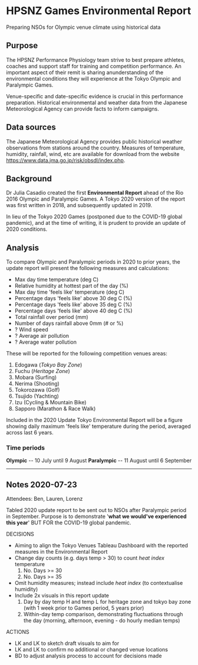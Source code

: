 # HPSNZ Games Environmental Report
Preparing NSOs for Olympic venue climate using historical data

## Purpose
The HPSNZ Performance Physiology team strive to best prepare athletes, coaches and support staff for training and competition performance. 
An important aspect of their remit is sharing anunderstanding of the environmental conditions they will experience at the Tokyo Olympic and Paralympic Games.

Venue-specific and date-specific evidence is crucial in this performance preparation. Historical environmental and weather data from the Japanese Meteorological Agency can provide facts to inform campaigns.

## Data sources
The Japanese Meteorological Agency provides public historical weather observations from stations around the country. Measures of temperature, humidity, rainfall, wind, etc are available for download from the website https://www.data.jma.go.jp/risk/obsdl/index.php.

## Background
Dr Julia Casadio created the first **Environmental Report** ahead of the Rio 2016 Olympic and Paralympic Games. A Tokyo 2020 version of the report was first written in 2018, and subsequently updated in 2019.

In lieu of the Tokyo 2020 Games (postponed due to the COVID-19 global pandemic), and at the time of writing, it is prudent to provide an update of 2020 conditions.

## Analysis
To compare Olympic and Paralympic periods in 2020 to prior years, the update report will present the following measures and calculations:
- Max day time temperature (deg C)
- Relative humidity at hottest part of the day (%)
- Max day time 'feels like' temperature (deg C)
- Percentage days 'feels like' above 30 deg C (%)
- Percentage days 'feels like' above 35 deg C (%)
- Percentage days 'feels like' above 40 deg C (%)
- Total rainfall over period (mm)
- Number of days rainfall above 0mm (# or %)
- ? Wind speed
- ? Average air pollution
- ? Average water pollution

These will be reported for the following competition venues areas:
1. Edogawa (*Tokyo Bay Zone*)
2. Fuchu (*Heritage Zone*)
3. Mobara (Surfing)
4. Nerima (Shooting)
5. Tokorozawa (Golf)
6. Tsujido (Yachting)
7. Izu (Cycling & Mountain Bike)
8. Sapporo (Marathon & Race Walk)

Included in the 2020 Update Tokyo Environmental Report will be a figure showing daily maximum 'feels like' temperature during the period, averaged across last 6 years.

### Time periods

**Olympic** -- 10 July until 9 August
**Paralympic** -- 11 August until 6 September


*****

## Notes 2020-07-23

Attendees: Ben, Lauren, Lorenz

Tabled 2020 update report to be sent out to NSOs after Paralympic period in September. Purpose is to demonstrate '**what we would've experienced this year**' BUT FOR the COVID-19 global pandemic.

DECISIONS
- Aiming to align the Tokyo Venues Tableau Dashboard with the reported measures in the Environmental Report
- Change day counts (e.g. days temp > 30) to count *heat index* temperature
  1. No. Days >= 30
  2. No. Days >= 35
- Omit humidity measures; instead include *heat index* (to contextualise humidity)
- Include 2x visuals in this report update
  1. Day by day temp H and temp L for heritage zone and tokyo bay zone (with 1 week prior to Games period, 5 years prior)
  2. Within-day temp comparison, demonstrating fluctuations through the day (morning, afternoon, evening - do hourly median temps)
  
ACTIONS
- LK and LK to sketch draft visuals to aim for
- LK and LK to confirm no additional or changed venue locations
- BD to adjust analysis process to account for decisions made
